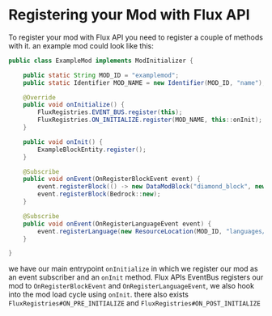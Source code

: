 # Registering your Mod with Flux API
To register your mod with Flux API you need to register a couple of methods
with it. an example mod could look like this:
```java
public class ExampleMod implements ModInitializer {

    public static String MOD_ID = "examplemod";
    public static Identifier MOD_NAME = new Identifier(MOD_ID, "name");

    @Override
    public void onInitialize() {
        FluxRegistries.EVENT_BUS.register(this);
        FluxRegistries.ON_INITIALIZE.register(MOD_NAME, this::onInit);
    }

    public void onInit() {
        ExampleBlockEntity.register();
    }

    @Subscribe
    public void onEvent(OnRegisterBlockEvent event) {
        event.registerBlock(() -> new DataModBlock("diamond_block", new ResourceLocation(MOD_ID, "blocks/diamond_block.json")));
        event.registerBlock(Bedrock::new);
    }

    @Subscribe
    public void onEvent(OnRegisterLanguageEvent event) {
        event.registerLanguage(new ResourceLocation(MOD_ID, "languages/en-US.json").load());
    }

}
```
we have our main entrypoint `onInitialize` in which we register our mod as an event subscriber and an
`onInit` method. Flux APIs EventBus registers our mod to `OnRegisterBlockEvent` and `OnRegisterLanguageEvent`,
we also hook into the mod load cycle using `onInit`. there also exists `FluxRegistries#ON_PRE_INITIALIZE`
and `FluxRegistries#ON_POST_INITIALIZE`